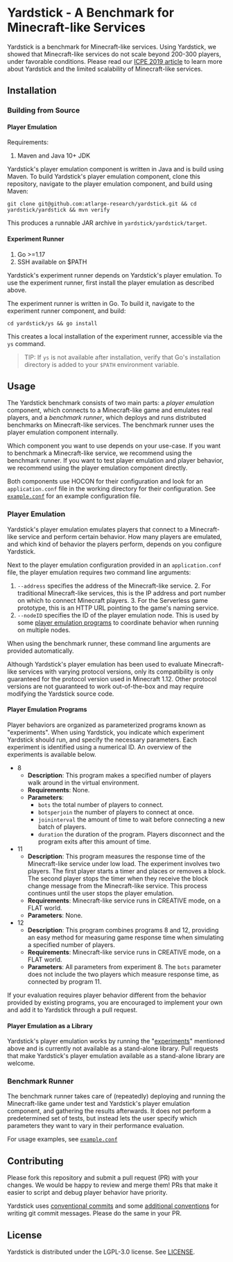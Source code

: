 
# Yardstick - A Benchmark for Minecraft-like Services

Yardstick is a benchmark for Minecraft-like services. Using Yardstick, we showed that Minecraft-like services do not scale beyond 200-300 players, under favorable conditions. Please read our [ICPE 2019 article](https://atlarge-research.com/pdfs/jvdsar-yardstick-benchmark-icpe-2019.pdf) to learn more about Yardstick and the limited scalability of Minecraft-like services.

## Installation

### Building from Source

#### Player Emulation

Requirements:

1. Maven and Java 10+ JDK

Yardstick's player emulation component is written in Java and is build using Maven.
To build Yardstick's player emulation component, clone this repository, navigate to the player emulation component, and build using Maven:

```
git clone git@github.com:atlarge-research/yardstick.git && cd yardstick/yardstick && mvn verify
```

This produces a runnable JAR archive in `yardstick/yardstick/target`.

#### Experiment Runner

1. Go >=1.17
2. SSH available on $PATH

Yardstick's experiment runner depends on Yardstick's player emulation. To use the experiment runner, first install the player emulation as described above. 

The experiment runner is written in Go. To build it, navigate to the experiment runner component, and build:

```
cd yardstick/ys && go install
```

This creates a local installation of the experiment runner, accessible via the `ys` command.

> TIP: If `ys` is not available after installation, verify that Go's installation directory is added to your `$PATH` environment variable.

## Usage

The Yardstick benchmark consists of two main parts: a *player emulation* component, which connects to a Minecraft-like game and emulates real players, and a *benchmark runner*, which deploys and runs distributed benchmarks on Minecraft-like services. The benchmark runner uses the player emulation component internally.

Which component you want to use depends on your use-case. If you want to benchmark a Minecraft-like service, we recommend using the benchmark runner.
If you want to test player emulation and player behavior, we recommend using the player emulation component directly.

Both components use HOCON for their configuration and look for an `application.conf` file in the working directory for their configuration. See [`example.conf`](example.conf) for an example configuration file.

### Player Emulation

Yardstick's player emulation emulates players that connect to a Minecraft-like service and perform certain behavior. How many players are emulated, and which kind of behavior the players perform, depends on you configure Yardstick.

Next to the player emulation configuration provided in an `application.conf` file, the player emulation requires two command line arguments:

1. `--address` specifies the address of the Minecraft-like service.
	2. For traditional Minecraft-like services, this is the IP address and port number on which to connect Minecraft players.
	3. For the Serverless game prototype, this is an HTTP URL pointing to the game's naming service.
4. `--nodeID` specifies the ID of the player emulation node. This is used by some [player emulation programs](#player-emulation-programs) to coordinate behavior when running on multiple nodes.

When using the benchmark runner, these command line arguments are provided automatically.

Although Yardstick's player emulation has been used to evaluate Minecraft-like services with varying protocol versions, only its compatibility is only guaranteed for the protocol version used in Minecraft 1.12. Other protocol versions are not guaranteed to work out-of-the-box and may require modifying the Yardstick source code.

#### Player Emulation Programs

Player behaviors are organized as parameterized programs known as "experiments". When using Yardstick, you indicate which experiment Yardstick should run, and specify the necessary parameters. Each experiment is identified using a numerical ID. An overview of the experiments is available below.

- 8
	- **Description**: This program makes a specified number of players walk around in the virtual environment.
	- **Requirements**: None.
	- **Parameters**:
		- `bots` the total number of players to connect.
		- `botsperjoin` the number of players to connect at once.
		- `joininterval` the amount of time to wait before connecting a new batch of players.
		- `duration` the duration of the program. Players disconnect and the program exits after this amount of time.
- 11
	- **Description**: This program measures the response time of the Minecraft-like service under low load. The experiment involves two players. The first player starts a timer and places or removes a block. The second player stops the timer when they receive the block change message from the Minecraft-like service. This process continues until the user stops the player emulation.
	- **Requirements**: Minecraft-like service runs in CREATIVE mode, on a FLAT world.
	- **Parameters**: None.
- 12
	- **Description**: This program combines programs 8 and 12, providing an easy method for measuring game response time when simulating a specified number of players.
	- **Requirements**: Minecraft-like service runs in CREATIVE mode, on a FLAT world.
	- **Parameters**: All parameters from experiment 8. The `bots` parameter does not include the two players which measure response time, as connected by program 11.

If your evaluation requires player behavior different from the behavior provided by existing programs, you are encouraged to implement your own and add it to Yardstick through a pull request.

#### Player Emulation as a Library

Yardstick's player emulation works by running the "[experiments](#player-emulation-programs)" mentioned above and is currently not available as a stand-alone library. Pull requests that make Yardstick's player emulation available as a stand-alone library are welcome.

### Benchmark Runner

The benchmark runner takes care of (repeatedly) deploying and running the Minecraft-like game under test and Yardstick's player emulation component, and gathering the results afterwards. It does not perform a predetermined set of tests, but instead lets the user specify which parameters they want to vary in their performance evaluation.

For usage examples, see [`example.conf`](example.conf)

## Contributing

Please fork this repository and submit a pull request (PR) with your changes. We would be happy to review and merge them! PRs that make it easier to script and debug player behavior have priority.

Yardstick uses [conventional commits](https://www.conventionalcommits.org/en/v1.0.0/) and some [additional conventions](https://chris.beams.io/posts/git-commit/) for writing git commit messages. Please do the same in your PR.

## License

Yardstick is distributed under the LGPL-3.0 license. See [LICENSE](./LICENSE).
